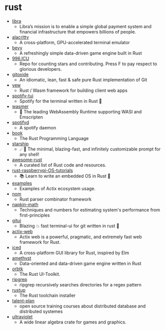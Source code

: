 # rust
- [libra](https://github.com/libra/libra)
  - Libra’s mission is to enable a simple global payment system and financial infrastructure that empowers billions of people.
- [alacritty](https://github.com/alacritty/alacritty)
  - A cross-platform, GPU-accelerated terminal emulator
- [bevy](https://github.com/bevyengine/bevy)
  - A refreshingly simple data-driven game engine built in Rust
- [996.ICU](https://github.com/996icu/996.ICU)
  - Repo for counting stars and contributing. Press F to pay respect to glorious developers.
- [gitoxide](https://github.com/Byron/gitoxide)
  - An idiomatic, lean, fast & safe pure Rust implementation of Git
- [yew](https://github.com/yewstack/yew)
  - Rust / Wasm framework for building client web apps
- [spotify-tui](https://github.com/Rigellute/spotify-tui)
  - Spotify for the terminal written in Rust 🚀
- [wasmer](https://github.com/wasmerio/wasmer)
  - 🚀 The leading WebAssembly Runtime supporting WASI and Emscripten
- [spotifyd](https://github.com/Spotifyd/spotifyd)
  - A spotify daemon
- [book](https://github.com/rust-lang/book)
  - The Rust Programming Language
- [starship](https://github.com/starship/starship)
  - ☄🌌️ The minimal, blazing-fast, and infinitely customizable prompt for any shell!
- [awesome-rust](https://github.com/rust-unofficial/awesome-rust)
  - A curated list of Rust code and resources.
- [rust-raspberrypi-OS-tutorials](https://github.com/rust-embedded/rust-raspberrypi-OS-tutorials)
  - 📚 Learn to write an embedded OS in Rust 🦀
- [examples](https://github.com/actix/examples)
  - Examples of Actix ecosystem usage.
- [nom](https://github.com/Geal/nom)
  - Rust parser combinator framework
- [napkin-math](https://github.com/sirupsen/napkin-math)
  - Techniques and numbers for estimating system's performance from first-principles
- [gitui](https://github.com/extrawurst/gitui)
  - Blazing 💥 fast terminal-ui for git written in rust 🦀
- [actix-web](https://github.com/actix/actix-web)
  - Actix web is a powerful, pragmatic, and extremely fast web framework for Rust.
- [iced](https://github.com/hecrj/iced)
  - A cross-platform GUI library for Rust, inspired by Elm
- [amethyst](https://github.com/amethyst/amethyst)
  - Data-oriented and data-driven game engine written in Rust
- [orbtk](https://github.com/redox-os/orbtk)
  - The Rust UI-Toolkit.
- [ripgrep](https://github.com/BurntSushi/ripgrep)
  - ripgrep recursively searches directories for a regex pattern
- [rustup](https://github.com/rust-lang/rustup)
  - The Rust toolchain installer
- [talent-plan](https://github.com/pingcap/talent-plan)
  - open source training courses about distributed database and distributed systemes
- [ultraviolet](https://github.com/termhn/ultraviolet)
  - A wide linear algebra crate for games and graphics.
